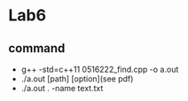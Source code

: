 # Lab6

## command
-  g++ -std=c++11 0516222_find.cpp -o a.out
- ./a.out [path] [option](see pdf)
- ./a.out . -name text.txt

